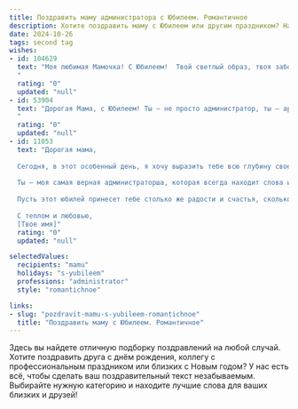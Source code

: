 ```yaml
---
title: Поздравить маму администратора с Юбилеем. Романтичное
description: Хотите поздравить маму с Юбилеем или другим праздником? Наш ИИ создаст незабываемое поздравление, а вы обязательно выделитесь среди других.  
date: 2024-10-26
tags: second tag
wishes:
- id: 104629
  text: "Моя любимая Мамочка! С Юбилеем!  Твой светлый образ, твоя забота и нежность — это тот уютный дом, к которому я всегда стремлюсь. Твоя администраторская хватка,  организованность и  внимательность к деталям — лишь малая часть того, какой ты невероятной женщина.  Пусть этот юбилей станет началом новой, прекрасной главы в твоей жизни, полной любви, счастья и исполнения всех желаний.  Я бесконечно люблю тебя!
  "
  rating: "0"
  updated: "null"
- id: 53904
  text: "Дорогая Мама, с Юбилеем! Ты — не просто администратор, ты — архитектор нашего уютного мира, ты — хранительница тепла и порядка!  В этот день хочется поблагодарить тебя за твою заботу, нежность и мудрость.  Пусть твоя жизнь будет наполнена яркими событиями, добрыми улыбками и бесконечной любовью.
  "
  rating: "0"
  updated: "null"
- id: 11053
  text: "Дорогая мама,
  
  Сегодня, в этот особенный день, я хочу выразить тебе всю глубину своей любви и благодарности. Юбилей твой – это не просто дата на календаре, это символ твоего невероятного пути, полного заботы, поддержки и безграничной любви.
  
  Ты – моя самая верная администраторша, которая всегда находит слова и дела, чтобы сделать наш дом уютным и теплым. Твоя мудрость и терпение – мои самые надежные ориентиры в жизни. Я благодарен за каждый миг, проведенный вместе, за каждое слово наставления и каждый твой улыбкой.
  
  Пусть этот юбилей принесет тебе столько же радости и счастья, сколько ты дарила нам. Пусть каждый новый день будет наполнен любовью, здоровьем и новыми свершениями. Ты заслуживаешь всего самого прекрасного, и я желаю, чтобы все это стало реальностью для тебя.
  
  С теплом и любовью,
  [Твое имя]"
  rating: "0"
  updated: "null"

selectedValues:
  recipients: "mamu"
  holidays: "s-yubileem"
  professions: "administrator"
  style: "romantichnoe"

links:
- slug: "pozdravit-mamu-s-yubileem-romantichnoe"
  title: "Поздравить маму с Юбилеем. Романтичное"
---
```


Здесь вы найдете отличную подборку поздравлений на любой случай.
Хотите поздравить друга с днём рождения, коллегу с профессиональным праздником или близких с Новым годом? У нас есть всё, чтобы сделать ваш поздравительный текст незабываемым. Выбирайте нужную категорию и находите лучшие слова для ваших близких и друзей!
